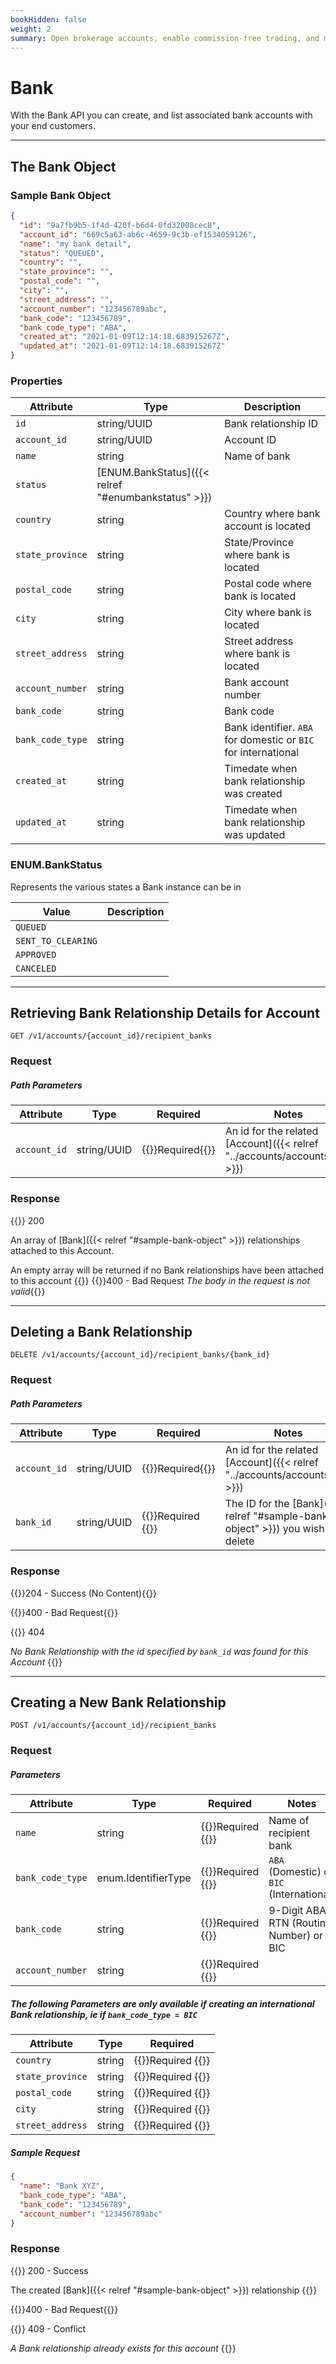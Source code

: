 ```yaml
---
bookHidden: false
weight: 2
summary: Open brokerage accounts, enable commission-free trading, and manage the ongoing user experience with Alpaca Broker API
---
```


# Bank

With the Bank API you can create, and list associated bank accounts with your end customers.

---

## **The Bank Object**

### Sample Bank Object

```json
{
  "id": "9a7fb9b5-1f4d-420f-b6d4-0fd32008cec8",
  "account_id": "669c5a63-ab6c-4659-9c3b-ef1534059126",
  "name": "my bank detail",
  "status": "QUEUED",
  "country": "",
  "state_province": "",
  "postal_code": "",
  "city": "",
  "street_address": "",
  "account_number": "123456789abc",
  "bank_code": "123456789",
  "bank_code_type": "ABA",
  "created_at": "2021-01-09T12:14:18.683915267Z",
  "updated_at": "2021-01-09T12:14:18.683915267Z"
}
```

### Properties

| Attribute        | Type                                                | Description                                                    |
|------------------|-----------------------------------------------------|----------------------------------------------------------------|
| `id`             | string/UUID                                         | Bank relationship ID                                           |
| `account_id`     | string/UUID                                         | Account ID                                                     |
| `name`           | string                                              | Name of bank                                                   |
| `status`         | [ENUM.BankStatus]({{< relref "#enumbankstatus" >}}) |                                                                |
| `country`        | string                                              | Country where bank account is located                          |
| `state_province` | string                                              | State/Province where bank is located                           |
| `postal_code`    | string                                              | Postal code where bank is located                              |
| `city`           | string                                              | City where bank is located                                     |
| `street_address` | string                                              | Street address where bank is located                           |
| `account_number` | string                                              | Bank account number                                            |
| `bank_code`      | string                                              | Bank code                                                      |
| `bank_code_type` | string                                              | Bank identifier. `ABA` for domestic or `BIC` for international |
| `created_at`     | string                                              | Timedate when bank relationship was created                    |
| `updated_at`     | string                                              | Timedate when bank relationship was updated                    |

### ENUM.BankStatus
Represents the various states a Bank instance can be in

| Value              | Description |
|--------------------|-------------|
| `QUEUED`           |             |
| `SENT_TO_CLEARING` |             |
| `APPROVED`         |             |
| `CANCELED`         |             |


---

## **Retrieving Bank Relationship Details for Account**

`GET /v1/accounts/{account_id}/recipient_banks`

### Request

##### Path Parameters

| Attribute    | Type        | Required                             | Notes                                                                     |
|--------------|-------------|--------------------------------------|---------------------------------------------------------------------------|
| `account_id` | string/UUID | {{<hint danger>}}Required{{</hint>}} | An id for the related [Account]({{< relref "../accounts/accounts.md" >}}) |

### Response

{{<hint good>}}
200

An array of [Bank]({{< relref "#sample-bank-object" >}}) relationships attached to this Account.

An empty array will be returned if no Bank relationships have been attached to this account
{{</hint>}}
{{<hint warning>}}400 - Bad Request _The body in the request is not valid_{{</hint>}}

---

## **Deleting a Bank Relationship**

`DELETE /v1/accounts/{account_id}/recipient_banks/{bank_id}`

### Request

##### Path Parameters

| Attribute    | Type        | Required                              | Notes                                                                          |
|--------------|-------------|---------------------------------------|--------------------------------------------------------------------------------|
| `account_id` | string/UUID | {{<hint danger>}}Required{{</hint>}}  | An id for the related [Account]({{< relref "../accounts/accounts.md" >}})      |
| `bank_id`    | string/UUID | {{<hint danger>}}Required {{</hint>}} | The ID for the [Bank]({{< relref "#sample-bank-object" >}}) you wish to delete |

### Response

{{<hint good>}}204 - Success (No Content){{</hint>}}

{{<hint warning>}}400 - Bad Request{{</hint>}}

{{<hint warning>}}
404

_No Bank Relationship with the id specified by `bank_id` was found for this Account_
{{</hint>}}

---

## **Creating a New Bank Relationship**

`POST /v1/accounts/{account_id}/recipient_banks`

### Request

##### Parameters

| Attribute        | Type                | Required                              | Notes                                     |
|------------------|---------------------|---------------------------------------|-------------------------------------------|
| `name`           | string              | {{<hint danger>}}Required {{</hint>}} | Name of recipient bank                    |
| `bank_code_type` | enum.IdentifierType | {{<hint danger>}}Required {{</hint>}} | `ABA` (Domestic) or `BIC` (International) |
| `bank_code`      | string              | {{<hint danger>}}Required {{</hint>}} | 9-Digit ABA RTN (Routing Number) or BIC   |
| `account_number` | string              | {{<hint danger>}}Required {{</hint>}} |                                           |

##### The following Parameters are only available if creating an international Bank relationship, ie if `bank_code_type = BIC`

| Attribute        | Type   | Required                              |
|------------------|--------|---------------------------------------|
| `country`        | string | {{<hint danger>}}Required {{</hint>}} |
| `state_province` | string | {{<hint danger>}}Required {{</hint>}} |
| `postal_code`    | string | {{<hint danger>}}Required {{</hint>}} |
| `city`           | string | {{<hint danger>}}Required {{</hint>}} |
| `street_address` | string | {{<hint danger>}}Required {{</hint>}} |

##### Sample Request

```json
{
  "name": "Bank XYZ",
  "bank_code_type": "ABA",
  "bank_code": "123456789",
  "account_number": "123456789abc"
}
```

### Response

{{<hint good>}}
200 - Success

The created [Bank]({{< relref "#sample-bank-object" >}}) relationship
{{</hint>}}

{{<hint warning>}}400 - Bad Request{{</hint>}}

{{<hint warning>}}
409 - Conflict

_A Bank relationship already exists for this account_
{{</hint>}}

&nbsp;
